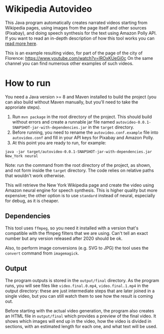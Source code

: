 # Wikipedia Autovideo

This Java program automatically creates narrated videos starting from Wikipedia pages, using images from the page itself and other sources
(Pixabay), and doing speech synthesis for the text using Amazon Polly API. If you want to read an in-depth description of how this tool works 
you can [read more here](https://aileftech.wordpress.com/2020/04/29/turn-any-wikipedia-article-into-a-video-automatically/).

This is an example resulting video, for part of the page of the city of Florence: https://www.youtube.com/watch?v=IROxKUeGi0c
On the same channel you can find numerous other examples of such videos.

# How to run
You need a Java version >= 8 and Maven installed to build the project (you can also build without Maven manually, but you'll need to take the approriate steps).

1. Run `mvn package` in the root directory of the project. This should build without errors and create a runnable jar file named `autovideo-0.0.1-SNAPSHOT-jar-with-dependencies.jar` in the `target` directory.
2. Before running, you need to rename the `autovideo.conf.example` file into `autovideo.conf` and fill in your API keys for Pixabay and Amazon Polly.
3. At this point you are ready to run, for example:
```
java -jar target/autovideo-0.0.1-SNAPSHOT-jar-with-dependencies.jar New_York neural
```
Note: run the command from the root directory of the project, as shown, and not form inside the `target` directory. The code relies on relative paths that wouldn't work otherwise.

This will retrieve the New York Wikipedia page and create the video using Amazon neural engine for speech synthesis. 
This is higher quality but more expensive; the other option is to use `standard` instead of neural, especially for debug, as it is cheaper.

## Dependencies
This tool uses `ffmpeg`, so you need it installed with a version that's compatible with the ffmpeg filters that we are using. Can't tell an exact number but any version released after 2020 should be ok.

Also, to perform image conversions (e.g. SVG to JPG) the tool uses the `convert` command from `imagemagick`.

## Output
The program outputs is stored in the `output/final` directory. As the program runs, you will see files like `video.final.0.mp4`, `video.final.1.mp4` in the output directory: 
these are just intermediate steps that are later joined in a single video, but you can still watch them to see how the result is coming out. 

Before starting with the actual video generation, the program also creates an HTML file in `output/final` which provides a 
preview of the final video. It shows which images will end up in the video, how the video is divided in sections, with an estimated length for each one, and what text will be used.
